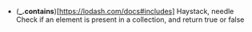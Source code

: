 * (**_.contains**)[https://lodash.com/docs#includes]
Haystack, needle
Check if an element is present in a collection, and return true or false

